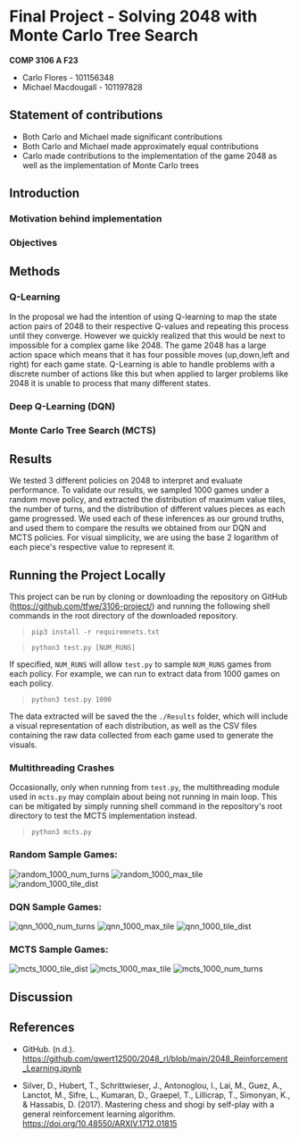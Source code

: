 # Final Project - Solving 2048 with Monte Carlo Tree Search
**COMP 3106 A F23**

- Carlo Flores - 101156348
- Michael Macdougall - 101197828

## Statement of contributions
- Both Carlo and Michael made significant contributions
- Both Carlo and Michael made approximately equal contributions
- Carlo made contributions to  the implementation of the game 2048 as well as the implementation of Monte Carlo trees 

## Introduction
### Motivation behind implementation

### Objectives 

## Methods

### Q-Learning

In the proposal we had the intention of using Q-learning to map the state action pairs of 2048 to their respective Q-values and repeating this process until they converge. However we quickly realized that this would be next to impossible for a complex game like 2048. The game 2048 has a large action space which means that it has four possible moves (up,down,left and right) for each game state. Q-Learning is able to handle problems with a discrete number of actions like this but when applied to larger problems like 2048 it is unable to process that many different states.

### Deep Q-Learning (DQN)


### Monte Carlo Tree Search (MCTS)

## Results
We tested 3 different policies on 2048 to interpret and evaluate performance. To validate our results, we sampled 1000 games under a random move policy, and extracted the distribution of maximum value tiles, the number of turns, and the distribution of different values pieces as each game progressed. We used each of these inferences as our ground truths, and used them to compare the results we obtained from our DQN and MCTS policies. For visual simplicity, we are using the base 2 logarithm of each piece's respective value to represent it. 

## Running the Project Locally
This project can be run by cloning or downloading the repository on GitHub (https://github.com/tfwe/3106-project/) and running the following shell commands in the root directory of the downloaded repository. 

  >`pip3 install -r requiremnets.txt`
  
  >`python3 test.py [NUM_RUNS]`

If specified, `NUM_RUNS` will allow `test.py` to sample `NUM_RUNS` games from each policy. For example, we can run to extract data from 1000 games on each policy. 

  >`python3 test.py 1000`

The data extracted will be saved the the `./Results` folder, which will include a visual representation of each distribution, as well as the CSV files containing the raw data collected from each game used to generate the visuals.

### Multithreading Crashes
Occasionally, only when running from `test.py`, the multithreading module used in `mcts.py` may complain about being not running in main loop. This can be mitigated by simply running shell command in the repository's root directory to test the MCTS implementation instead. 

  >`python3 mcts.py` 

### Random Sample Games:
![random_1000_num_turns](https://github.com/tfwe/3106-project/assets/93735375/1e6300cc-97d8-4f5b-bd6d-178cced67c6e)
![random_1000_max_tile](https://github.com/tfwe/3106-project/assets/93735375/8eb3f3ac-c2a8-45cc-b66d-7cb79489f9a7)
![random_1000_tile_dist](https://github.com/tfwe/3106-project/assets/93735375/7360e8db-be8b-4d32-9ea4-473b6ff1e8cb)

### DQN Sample Games:
![qnn_1000_num_turns](https://github.com/tfwe/3106-project/assets/93735375/1b53383e-3d36-4ee3-9546-b6f80ff71be4)
![qnn_1000_max_tile](https://github.com/tfwe/3106-project/assets/93735375/0e0089e0-7722-433e-b088-84591a557fe2)
![qnn_1000_tile_dist](https://github.com/tfwe/3106-project/assets/93735375/c8a8a054-38db-4f22-a2b5-d0edd819d131)

### MCTS Sample Games:
![mcts_1000_tile_dist](https://github.com/tfwe/3106-project/assets/93735375/a97b2fd0-582b-43f1-8505-43baf1cd5c5f)
![mcts_1000_max_tile](https://github.com/tfwe/3106-project/assets/93735375/cd052f49-8d9c-43a0-84ca-c29774bc65e8)
![mcts_1000_num_turns](https://github.com/tfwe/3106-project/assets/93735375/2412efe3-420c-4c9a-ae55-f8a6018d564a)


## Discussion

## References
- GitHub. (n.d.). https://github.com/qwert12500/2048_rl/blob/main/2048_Reinforcement_Learning.ipynb 

- Silver, D., Hubert, T., Schrittwieser, J., Antonoglou, I., Lai, M., Guez, A., Lanctot, M., Sifre, L., Kumaran, D., Graepel, T., Lillicrap, T., Simonyan, K., & Hassabis, D. (2017). Mastering chess and shogi by self-play with a general reinforcement learning algorithm. https://doi.org/10.48550/ARXIV.1712.01815
